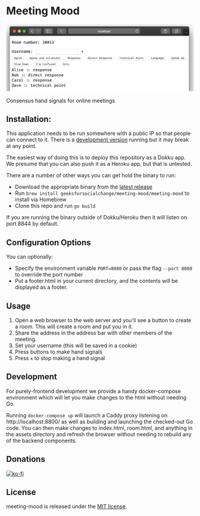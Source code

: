 # Meeting Mood

![screenshot.png](screenshot.png)

Consensus hand signals for online meetings

## Installation:

This application needs to be run somewhere with a public IP so that people can connect to it.  There is a [development version](https://meeting-mood.wheresalice.info) running but it may break at any point.

The easiest way of doing this is to deploy this repository as a Dokku app.  We presume that you can also push it as a Heroku app, but that is untested.

There are a number of other ways you can get hold the binary to run:

* Download the appropriate binary from the [latest release](https://github.com/geeksforsocialchange/meeting-mood/releases/latest)
* Run `brew install geeksforsocialchange/meeting-mood/meeting-mood` to install via Homebrew
* Clone this repo and run `go build`

If you are running the binary outside of Dokku/Heroku then it will listen on port 8844 by default.

## Configuration Options

You can optionally:

* Specify the environment variable `PORT=8080` or pass the flag `--port 8080` to override the port number
* Put a footer.html in your current directory, and the contents will be displayed as a footer.

## Usage

1. Open a web browser to the web server and you'll see a button to create a room.  This will create a room and put you in it.
2. Share the address in the address bar with other members of the meeting.
3. Set your username (this will be saved in a cookie)
4. Press buttons to make hand signals
5. Press `x` to stop making a hand signal

## Development

For purely-frontend development we provide a handy docker-compose environment which will let you make changes to the html without needing Go.

Running `docker-compose up` will launch a Caddy proxy listening on http://localhost:8800/ as well as building and launching the checked-out Go code.  You can then make changes to index.html, room.html, and anything in the assets directory and refresh the browser without needing to rebuild any of the backend components.

## Donations

[![ko-fi](https://ko-fi.com/img/githubbutton_sm.svg)](https://ko-fi.com/wheresalice)

## License

meeting-mood is released under the [MIT license](LICENSE).